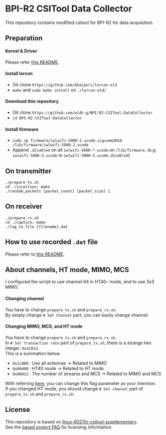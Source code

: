 # BPI-R2 CSITool Data Collector

This repository contains modified csitool for BPI-R2 for data acquisition.  

## Preparation
#### Kernel & Driver
Please refer [this README](https://github.com/wldh-g/BPI-R2-CSITool-Kernel#readme).  

#### Install lorcon
+ Git clone `https://github.com/dhalperi/lorcon-old`  
+ `make` and `sudo make install` on `./lorcon-old/`  

#### Download this repository
+ Git clone `https://github.com/wldh-g/BPI-R2-CSITool-DataCollector`  
+ `cd BPI-R2-CSITool-DataCollector`

#### Install firmware
+ `sudo cp firmware/iwlwifi-5000-2.ucode.sigcomm2010 /lib/firmware/iwlwifi-5000-2.ucode`  
+ Append `.disabled` on all `iwlwifi-5000-*.ucode` on `/lib/firmware`. (e.g. `iwlwifi-5000-5.ucode` to `iwlwifi-5000-5.ucode.disabled`)  

## On transmitter
```
./prepare_tx.sh
cd ./injection; make
./random_packets [packet_count] [packet_size] 1
```

## On receiver
```
./prepare_rx.sh
cd ./capture; make
./log_to_file [filename].dat
```

## How to use recorded `.dat` file
Please refer to [this README](https://github.com/wldh-g/15na-tools#readme).  

## About channels, HT mode, MIMO, MCS
I configured the script to use channel 64 in HT40- mode, and to use 3x3 MIMO.  

#### Changing channel
You have to change `prepare_tx.sh` and `prepare_rx.sh`.  
By simply change `# Set Channel` part, you can easily change channel.  

#### Changing MIMO, MCS, and HT mode
You have to change `prepare_tx.sh` and `prepare_rx.sh`.  
In `# Set transaction rate` part of `prepare_tx.sh`, there is a strange hex integer: `0x1CD13`.  
This is a summation below.  

+ `0x1c000` : Use all antennas → Related to MIMO  
+ `0x00d00` : HT40 mode → Related to HT mode  
+ `0x00013` : The number of streams and MCS → Related to MIMO and MCS  

With referring [here](https://github.com/wldh-g/BPI-R2-CSITool-Kernel/blob/master/drivers/net/wireless/iwlwifi/dvm/commands.h#L245-L333), you can change this flag parameter as your intention.  
If you changed HT mode, you should change `# Set channel` part of `prepare_tx.sh` and `prepare_rx.sh`.  

## License
This repository is based on [linux-80211n-csitool-supplementary](http://github.com/dhalperi/linux-80211n-csitool-supplementary).  
See the [based project FAQ](http://dhalperi.github.io/linux-80211n-csitool/faq.html) for licensing information.  


